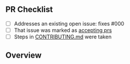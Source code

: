 <!-- 👋 Hi, thanks for sending a PR to rehype-cloudinary-docusaurus! 💖.
Please fill out all fields below and make sure each item is true and [x] checked.
Otherwise we may not be able to review your PR. -->

## PR Checklist

- [ ] Addresses an existing open issue: fixes #000
- [ ] That issue was marked as [accepting prs](https://github.com/johnnyreilly/template-typescript-node-package/issues?q=is%3Aopen+is%3Aissue+label%3A%22accepting+prs%22)
- [ ] Steps in [CONTRIBUTING.md](https://github.com/johnnyreilly/rehype-cloudinary-docusaurus/blob/main/.github/CONTRIBUTING.md) were taken

## Overview

<!-- Description of what is changed and how the code change does that. -->
